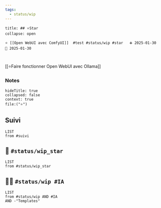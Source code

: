 ```yaml
---
tags:
  - status/wip
---
```


 ```ad-example
title: ## ⭐Star
collapse: open

⭐ [[Open WebUI avec ComfyUI]]  #test #status/wip #star   ➕ 2025-01-30 🛫 2025-01-30 



```

[[⭐Faire fonctionner Open WebUI avec Ollama]]

### Notes
```query 
hideTitle: true
collapsed: false 
context: true
file:("⭐")
```

## Suivi
```dataview
LIST
from #suivi   
```

## 🚧 `#status/wip_star` 
```dataview
LIST
from #status/wip_star  
```

## 🚧🧠 `#status/wip #IA` 
```dataview
LIST
from #status/wip AND #IA 
AND -"Templates" 

```

